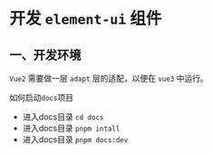 # 开发 `element-ui` 组件

## 一、开发环境

`Vue2` 需要做一层 `adapt` 层的适配，以便在 `vue3` 中运行。

如何启动`docs`项目
- 进入docs目录 `cd docs` 
- 进入docs目录 `pnpm intall` 
- 进入docs目录 `pnpm docs:dev` 
